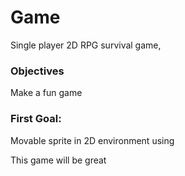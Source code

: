 # Game
Single player 2D RPG survival game, 


### Objectives
Make a fun game

### First Goal: 

Movable sprite in 2D environment using 

This game will be great
